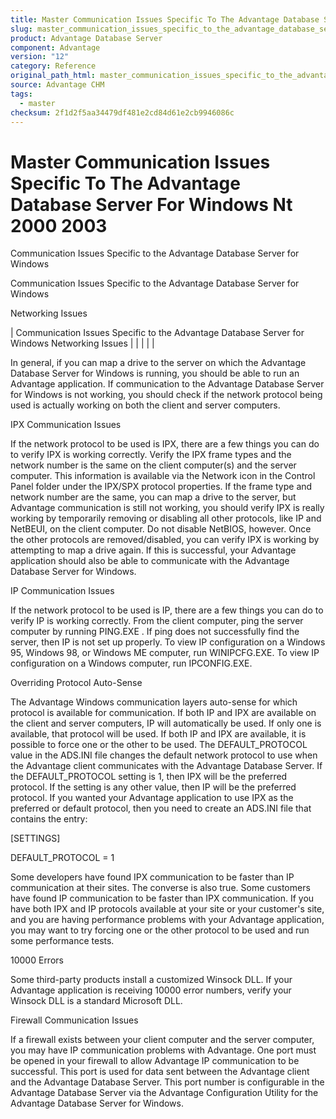 ```yaml
---
title: Master Communication Issues Specific To The Advantage Database Server For Windows Nt 2000 2003
slug: master_communication_issues_specific_to_the_advantage_database_server_for_windows_nt_2000_2003
product: Advantage Database Server
component: Advantage
version: "12"
category: Reference
original_path_html: master_communication_issues_specific_to_the_advantage_database_server_for_windows_nt_2000_2003.htm
source: Advantage CHM
tags:
  - master
checksum: 2f1d2f5aa34479df481e2cd84d61e2cb9946086c
---
```


# Master Communication Issues Specific To The Advantage Database Server For Windows Nt 2000 2003

Communication Issues Specific to the Advantage Database Server for Windows

Communication Issues Specific to the Advantage Database Server for Windows

Networking Issues

| Communication Issues Specific to the Advantage Database Server for Windows  Networking Issues |  |  |  |  |

In general, if you can map a drive to the server on which the Advantage Database Server for Windows is running, you should be able to run an Advantage application. If communication to the Advantage Database Server for Windows is not working, you should check if the network protocol being used is actually working on both the client and server computers.

IPX Communication Issues

If the network protocol to be used is IPX, there are a few things you can do to verify IPX is working correctly. Verify the IPX frame types and the network number is the same on the client computer(s) and the server computer. This information is available via the Network icon in the Control Panel folder under the IPX/SPX protocol properties. If the frame type and network number are the same, you can map a drive to the server, but Advantage communication is still not working, you should verify IPX is really working by temporarily removing or disabling all other protocols, like IP and NetBEUI, on the client computer. Do not disable NetBIOS, however. Once the other protocols are removed/disabled, you can verify IPX is working by attempting to map a drive again. If this is successful, your Advantage application should also be able to communicate with the Advantage Database Server for Windows.

IP Communication Issues

If the network protocol to be used is IP, there are a few things you can do to verify IP is working correctly. From the client computer, ping the server computer by running PING.EXE <server name>. If ping does not successfully find the server, then IP is not set up properly. To view IP configuration on a Windows 95, Windows 98, or Windows ME computer, run WINIPCFG.EXE. To view IP configuration on a Windows computer, run IPCONFIG.EXE.

Overriding Protocol Auto-Sense

The Advantage Windows communication layers auto-sense for which protocol is available for communication. If both IP and IPX are available on the client and server computers, IP will automatically be used. If only one is available, that protocol will be used. If both IP and IPX are available, it is possible to force one or the other to be used. The DEFAULT\_PROTOCOL value in the ADS.INI file changes the default network protocol to use when the Advantage client communicates with the Advantage Database Server. If the DEFAULT\_PROTOCOL setting is 1, then IPX will be the preferred protocol. If the setting is any other value, then IP will be the preferred protocol. If you wanted your Advantage application to use IPX as the preferred or default protocol, then you need to create an ADS.INI file that contains the entry:

[SETTINGS]

DEFAULT\_PROTOCOL = 1

Some developers have found IPX communication to be faster than IP communication at their sites. The converse is also true. Some customers have found IP communication to be faster than IPX communication. If you have both IPX and IP protocols available at your site or your customer's site, and you are having performance problems with your Advantage application, you may want to try forcing one or the other protocol to be used and run some performance tests.

10000 Errors

Some third-party products install a customized Winsock DLL. If your Advantage application is receiving 10000 error numbers, verify your Winsock DLL is a standard Microsoft DLL.

Firewall Communication Issues

If a firewall exists between your client computer and the server computer, you may have IP communication problems with Advantage. One port must be opened in your firewall to allow Advantage IP communication to be successful. This port is used for data sent between the Advantage client and the Advantage Database Server. This port number is configurable in the Advantage Database Server via the Advantage Configuration Utility for the Advantage Database Server for Windows.

